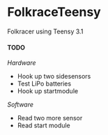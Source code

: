 # FolkraceTeensy
Folkracer using Teensy 3.1

#### TODO

_Hardware_
* Hook up two sidesensors
* Test LiPo batteries
* Hook up startmodule

_Software_
* Read two more sensor
* Read start module
